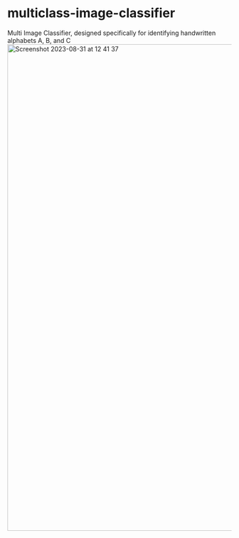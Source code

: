 # multiclass-image-classifier
Multi Image Classifier, designed specifically for identifying handwritten alphabets A, B, and C
<img width="1091" alt="Screenshot 2023-08-31 at 12 41 37" src="https://github.com/thejamesben/multiclass-image-classifier/assets/79784917/1cddbb5a-bd86-4526-91d9-0c132decb6d4">
